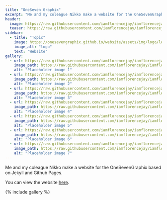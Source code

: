 ```yaml
---
title: "OneSeven Graphix"
excerpt: "Me and my coleague Nikko make a website for the OneSevenGraphix based on Jekyll and Github Pages."
header:
  image: https://raw.githubusercontent.com/iamflorencejay/iamflorencejay/florence-gh-pages/assets/img/portfolio/oneseven/thumbnail.png
  teaser: https://raw.githubusercontent.com/iamflorencejay/iamflorencejay/florence-gh-pages/assets/img/portfolio/oneseven/thumbnail.png
sidebar:
  - title: "Topic"
    image: https://onesevengraphix.github.io/website/assets/img/logo/logomark.svg
    image_alt: "logo"
    text: "Website"
gallery:
  - url: https://raw.githubusercontent.com/iamflorencejay/iamflorencejay/florence-gh-pages/assets/img/portfolio/oneseven/1.png
    image_path: https://raw.githubusercontent.com/iamflorencejay/iamflorencejay/florence-gh-pages/assets/img/portfolio/oneseven/1.png
    alt: "Placeholder image 1"
  - url: https://raw.githubusercontent.com/iamflorencejay/iamflorencejay/florence-gh-pages/assets/img/portfolio/oneseven/2.png
    image_path: https://raw.githubusercontent.com/iamflorencejay/iamflorencejay/florence-gh-pages/assets/img/portfolio/oneseven/2.png
    alt: "Placeholder image 2"
  - url: https://raw.githubusercontent.com/iamflorencejay/iamflorencejay/florence-gh-pages/assets/img/portfolio/oneseven/3.png
    image_path: https://raw.githubusercontent.com/iamflorencejay/iamflorencejay/florence-gh-pages/assets/img/portfolio/oneseven/3.png
    alt: "Placeholder image 3"
  - url: https://raw.githubusercontent.com/iamflorencejay/iamflorencejay/florence-gh-pages/assets/img/portfolio/oneseven/4.png
    image_path: https://raw.githubusercontent.com/iamflorencejay/iamflorencejay/florence-gh-pages/assets/img/portfolio/oneseven/4.png
    alt: "Placeholder image 4"
  - url: https://raw.githubusercontent.com/iamflorencejay/iamflorencejay/florence-gh-pages/assets/img/portfolio/oneseven/5.png
    image_path: https://raw.githubusercontent.com/iamflorencejay/iamflorencejay/florence-gh-pages/assets/img/portfolio/oneseven/5.png
    alt: "Placeholder image 5"
  - url: https://raw.githubusercontent.com/iamflorencejay/iamflorencejay/florence-gh-pages/assets/img/portfolio/oneseven/6.png
    image_path: https://raw.githubusercontent.com/iamflorencejay/iamflorencejay/florence-gh-pages/assets/img/portfolio/oneseven/6.png
    alt: "Placeholder image 6"
  - url: https://raw.githubusercontent.com/iamflorencejay/iamflorencejay/florence-gh-pages/assets/img/portfolio/oneseven/7.png
    image_path: https://raw.githubusercontent.com/iamflorencejay/iamflorencejay/florence-gh-pages/assets/img/portfolio/oneseven/7.png
    alt: "Placeholder image 7"
---
```


Me and my coleague Nikko make a website for the OneSevenGraphix based on Jekyll and Github Pages.

You can view the website [here](https://onesevengraphix.github.io/website/).

{% include gallery %}
